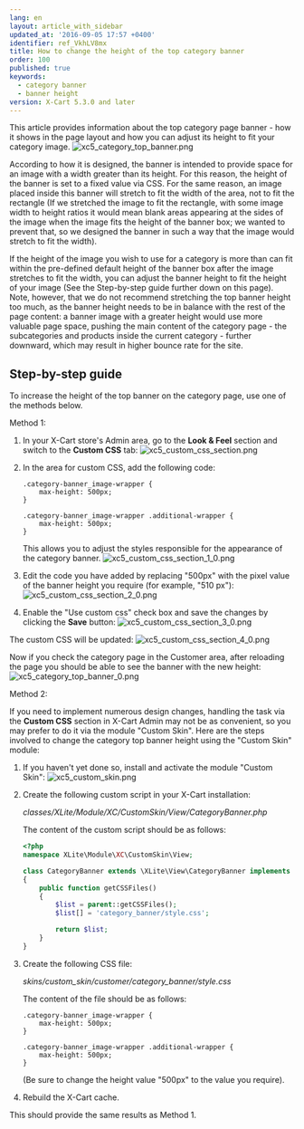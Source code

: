 ```yaml
---
lang: en
layout: article_with_sidebar
updated_at: '2016-09-05 17:57 +0400'
identifier: ref_VkhLV8mx
title: How to change the height of the top category banner
order: 100
published: true
keywords:
  - category banner
  - banner height
version: X-Cart 5.3.0 and later
---
```

This article provides information about the top category page banner - how it shows in the page layout and how you can adjust its height to fit your category image.
    ![xc5_category_top_banner.png]({{site.baseurl}}/attachments/xc5_category_top_banner.png?effects=drop-shadow)
    
According to how it is designed, the banner is intended to provide space for an image with a width greater than its height. For this reason, the height of the banner is set to a fixed value via CSS. For the same reason, an image placed inside this banner will stretch to fit the width of the area, not to fit the rectangle (If we stretched the image to fit the rectangle, with some image width to height ratios it would mean blank areas appearing at the sides of the image when the image fits the height of the banner box; we wanted to prevent that, so we designed the banner in such a way that the image would stretch to fit the width).

If the height of the image you wish to use for a category is more than can fit within the pre-defined default height of the banner box after the image stretches to fit the width, you can adjust the banner height to fit the height of your image (See the Step-by-step guide further down on this page). Note, however, that we do not recommend stretching the top banner height too much, as the banner height needs to be in balance with the rest of the page content: a banner image with a greater height would use more valuable page space, pushing the main content of the category page - the subcategories and products inside the current category - further downward, which may result in higher bounce rate for the site.  

## Step-by-step guide
To increase the height of the top banner on the category page, use one of the methods below.

Method 1:

1.  In your X-Cart store's Admin area, go to the **Look & Feel** section and switch to the **Custom CSS** tab:
    ![xc5_custom_css_section.png]({{site.baseurl}}/attachments/xc5_custom_css_section.png?effects=drop-shadow)

2.  In the area for custom CSS, add the following code:

    ```
    .category-banner_image-wrapper {
        max-height: 500px;
    }

    .category-banner_image-wrapper .additional-wrapper {
        max-height: 500px;
    }
    ```
    
    This allows you to adjust the styles responsible for the appearance of the category banner.
    ![xc5_custom_css_section_1_0.png]({{site.baseurl}}/attachments/ref_VkhLV8mx/xc5_custom_css_section_1_0.png?effects=drop-shadow)
    
3.  Edit the code you have added by replacing "500px" with the pixel value of the banner height you require (for example, "510 px"):
    ![xc5_custom_css_section_2_0.png]({{site.baseurl}}/attachments/ref_VkhLV8mx/xc5_custom_css_section_2_0.png?effects=drop-shadow)


4.  Enable the "Use custom css" check box and save the changes by clicking the **Save** button:
    ![xc5_custom_css_section_3_0.png]({{site.baseurl}}/attachments/ref_VkhLV8mx/xc5_custom_css_section_3_0.png?effects=drop-shadow)


The custom CSS will be updated:
    ![xc5_custom_css_section_4_0.png]({{site.baseurl}}/attachments/ref_VkhLV8mx/xc5_custom_css_section_4_0.png?effects=drop-shadow)

    
Now if you check the category page in the Customer area, after reloading the page you should be able to see the banner with the new height:
    ![xc5_category_top_banner_0.png]({{site.baseurl}}/attachments/ref_VkhLV8mx/xc5_category_top_banner_0.png?effects=drop-shadow)



Method 2:

If you need to implement numerous design changes, handling the task via the **Custom CSS** section in X-Cart Admin may not be as convenient, so you may prefer to do it via the module "Custom Skin". Here are the steps involved to change the category top banner height using the "Custom  Skin" module:  

1.  If you haven't yet done so, install and activate the module "Custom Skin":
    ![xc5_custom_skin.png]({{site.baseurl}}/attachments/xc5_custom_skin.png?effects=drop-shadow)

2.  Create the following custom script in your X-Cart installation:

    _classes/XLite/Module/XC/CustomSkin/View/CategoryBanner.php_

    The content of the custom script should be as follows:

    ```php
    <?php
    namespace XLite\Module\XC\CustomSkin\View;

    class CategoryBanner extends \XLite\View\CategoryBanner implements \XLite\Base\IDecorator
    {
        public function getCSSFiles()
        {
            $list = parent::getCSSFiles();
            $list[] = 'category_banner/style.css';

            return $list;
        }
    }
    ```

3.  Create the following CSS file:
    
    _skins/custom_skin/customer/category_banner/style.css_
     
    The content of the file should be as follows:
    
    ```
    .category-banner_image-wrapper {
        max-height: 500px;
    }

    .category-banner_image-wrapper .additional-wrapper {
        max-height: 500px;
    }
    ```
    
    (Be sure to change the height value "500px" to the value you require).
    
4.  Rebuild the X-Cart cache.

This should provide the same results as Method 1.
